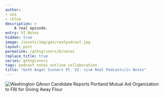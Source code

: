 ```yaml
---
author:
- una
- chloe
description: >
    A real episode.
entry: VI Notes
hidden: true
image: /assets/img/gas/realpodcast.jpg
layout: post
permalink: /gthnglsnnrs/6/notes
replace_title: true
series: gthnglsnnrs
tags: podcast notes outline collaboration
title: "Goth Angel Sinners Pt. VI: <i>A Real Podcast</i> Notes"
---
```


![Washington QAnon Candidate Reports Portland Mutual Aid Organization to FBI for
Giving Away Flour](/assets/img/discourse.jpg)
